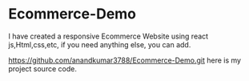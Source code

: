 # Ecommerce-Demo

I have created a responsive Ecommerce Website using react js,Html,css,etc, if you need anything else, you can add.  


https://github.com/anandkumar3788/Ecommerce-Demo.git   here is my project source code. 
